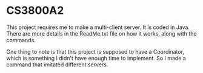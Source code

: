# CS3800A2
This project requires me to make a multi-client server. It is coded in Java. There are more details in the ReadMe.txt file on how it works, along with the commands.

One thing to note is that this project is supposed to have a Coordinator, which is something I didn't have enough time to implement. So I made a command that imitated different servers.
